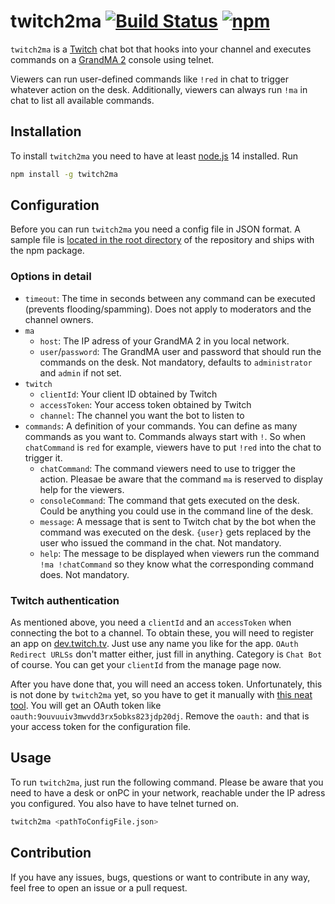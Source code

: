 # twitch2ma [![Build Status](https://travis-ci.com/schw4rzlicht/twitch2ma.svg?branch=master)](https://travis-ci.com/schw4rzlicht/twitch2ma) [![npm](https://img.shields.io/npm/v/twitch2ma)](https://www.npmjs.com/package/twitch2ma) 

`twitch2ma` is a [Twitch](https://twitch.tv) chat bot that hooks into your channel and executes commands on a 
[GrandMA 2](https://www.malighting.com/grandma2/) console using telnet.

Viewers can run user-defined commands like `!red` in chat to trigger whatever action on the desk. Additionally, viewers
can always run `!ma` in chat to list all available commands.

## Installation

To install `twitch2ma` you need to have at least [node.js](https://nodejs.org/en/) 14 installed. Run

```bash
npm install -g twitch2ma
```

## Configuration

Before you can run `twitch2ma` you need a config file in JSON format. A sample file is 
[located in the root directory](https://github.com/schw4rzlicht/twitch2ma/blob/master/config.json.sample) of the 
repository and ships with the npm package.

### Options in detail

- `timeout`: The time in seconds between any command can be executed (prevents flooding/spamming). Does not apply to 
moderators and the channel owners.
- `ma`
  - `host`: The IP adress of your GrandMA 2 in you local network.
  - `user`/`password`: The GrandMA user and password that should run the commands on the desk. Not mandatory, defaults 
  to `administrator` and `admin` if not set.
- `twitch`
  - `clientId`: Your client ID obtained by Twitch
  - `accessToken`: Your access token obtained by Twitch
  - `channel`: The channel you want the bot to listen to
- `commands`: A definition of your commands. You can define as many commands as you want to. Commands always start with
`!`. So when `chatCommand` is `red` for example, viewers have to put `!red` into the chat to trigger it.
  - `chatCommand`: The command viewers need to use to trigger the action. Pleasae be aware that the command `ma` is
  reserved to display help for the viewers.
  - `consoleCommand`: The command that gets executed on the desk. Could be anything you could use in the command line of
  the desk.
  - `message`: A message that is sent to Twitch chat by the bot when the command was executed on the desk. `{user}` gets
  replaced by the user who issued the command in the chat. Not mandatory.
  - `help`: The message to be displayed when viewers run the command `!ma !chatCommand` so they know what the 
  corresponding command does. Not mandatory.

### Twitch authentication

As mentioned above, you need a `clientId` and an `accessToken` when connecting the bot to a channel. To obtain these, 
you will need to register an app on [dev.twitch.tv](https://dev.twitch.tv/console/apps). Just use any name you like for 
the app. `OAuth Redirect URLSs` don't matter either, just fill in anything. Category is `Chat Bot` of course. You can
get your `clientId` from the manage page now.

After you have done that, you will need an access token. Unfortunately, this is not done by `twitch2ma` yet, so you have
to get it manually with [this neat tool](https://twitchapps.com/tmi/). You will get an OAuth token like 
`oauth:9ouvuuiv3mwvdd3rx5obks823jdp20dj`. Remove the `oauth:` and that is your access token for the configuration file.

## Usage
 
To run `twitch2ma`, just run the following command. Please be aware that you need to have a desk or onPC in your 
network, reachable under the IP adress you configured. You also have to have telnet turned on.

```bash
twitch2ma <pathToConfigFile.json>
```

## Contribution

If you have any issues, bugs, questions or want to contribute in any way, feel free to open an issue or a pull request. 

